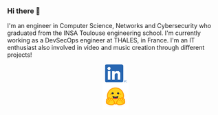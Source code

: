 ### Hi there 👋

I'm an engineer in Computer Science, Networks and Cybersecurity who graduated from the INSA Toulouse engineering school. I'm currently working as a DevSecOps engineer at THALES, in France. I'm an IT enthusiast also involved in video and music creation through different projects!
<div class="socials" style="display: grid;align-items: center;justify-content: center;place-items: center;text-align: center;">
    <a href="https://www.linkedin.com/in/romain-monier" target="_blank"><img src="img/social/linkedin.png" alt="LINKEDIN" style="margin: 0 auto;max-width: 100%; height: auto;"></a>
    <a href="https://huggingface.co/rmonier" target="_blank"><img src="img/social/hf-logo.png" alt="HUGGINGFACE" style="margin: 0 auto;max-width: 100%; height: auto;"></a>
</div>
